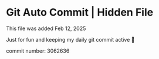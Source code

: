 # Git Auto Commit | Hidden File

This file was added Feb 12, 2025

Just for fun and keeping my daily git commit active 🤪

commit number: 3062636
